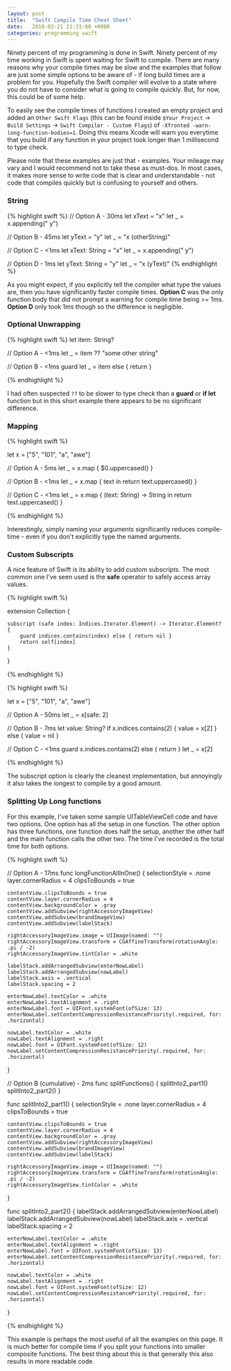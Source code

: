 ```yaml
---
layout: post
title:  "Swift Compile Time Cheat Sheet"
date:   2018-03-21 21:31:00 +0000
categories: programming swift
---
```


Ninety percent of my programming is done in Swift. Ninety percent of my time working in Swift is spent waiting for Swift to compile. There are many reasons why your compile times may be slow and the examples that follow are just some simple options to be aware of - if long build times are a problem for you. Hopefully the Swift compiler will evolve to a state where you do not have to consider what is going to compile quickly. But, for now, this could be of some help.

To easily see the compile times of functions I created an empty project and added an `Other Swift Flags` (this can be found inside `$Your Project` -> `Build Settings` -> `Swift Compiler - Custom Flags`) of `-Xfronted -warn-long-function-bodies=1`. Doing this means Xcode will warn you everytime that you build if any function in your project took longer than 1 millisecond to type check.

Please note that these examples are just that - examples. Your mileage may vary and I would recommend not to take these as must-dos. In most cases, it makes more sense to write code that is clear and understandable - not code that compiles quickly but is confusing to yourself and others. 

### String

{% highlight swift %}
// Option A - 30ms
let xText = "x"
let _ = x.appending(" y") 

// Option B - 45ms
let yText = "y"
let _ = "x \(otherString)"

// Option C - <1ms
let xText: String = "x"
let _ = x.appending(" y")

// Option D - 1ms
let yText: String = "y"
let _ = "x \(yText)"
{% endhighlight %}

As you might expect, if you explicitly tell the compiler what type the values are, then you have significantly faster compile times. **Option C** was the only function body that did not prompt a warning for compile time being >= 1ms. **Option D** only took 1ms though so the difference is negligible.


### Optional Unwrapping

{% highlight swift %}
let item: String?

// Option A - <1ms
let _ = item ?? "some other string"

// Option B - <1ms
guard let _ = item else { return }

{% endhighlight %}

I had often suspected `??` to be slower to type check than a **guard** or **if let** function but in this short example there appears to be no significant difference.


### Mapping

{% highlight swift %}

let x = ["5", "101", "a", "awe"]

// Option A - 5ms
let _ = x.map {
            $0.uppercased()
        }

// Option B - <1ms
let _ = x.map { text in
            return text.uppercased()
        }

// Option C - <1ms
let _ = x.map { (text: String) -> String in
            return text.uppercased()
        }

{% endhighlight %}

Interestingly, simply naming your arguments significantly reduces compile-time - even if you don't explicitly type the named arguments.

### Custom Subscripts

A nice feature of Swift is its ability to add custom subscripts. The most common one I've seen used is the **safe** operator to safely access array values.

{% highlight swift %}

extension Collection {
    
    subscript (safe index: Indices.Iterator.Element) -> Iterator.Element? {
        guard indices.contains(index) else { return nil }
        return self[index]
    }
    
}

{% endhighlight %}


{% highlight swift %}

let x = ["5", "101", "a", "awe"]

// Option A - 50ms
let _ = x[safe: 2]

// Option B - 7ms
let value: String?
if x.indices.contains(2) {
    value = x[2]
} else {
    value = nil
}

// Option C - <1ms
guard x.indices.contains(2) else { return }
let _ = x[2]

{% endhighlight %}

The subscript option is clearly the cleanest implementation, but annoyingly it also takes the longest to compile by a good amount.

### Splitting Up Long functions

For this example, I've taken some sample UITableViewCell code and have two options. One option has all the setup in one function. The other option has three functions, one function does half the setup, another the other half and the main function calls the other two. The time I've recorded is the total time for both options.

{% highlight swift %}

// Option A - 17ms
func longFunctionAllInOne() {
    selectionStyle = .none
    layer.cornerRadius = 4
    clipsToBounds = true
    
    contentView.clipsToBounds = true
    contentView.layer.cornerRadius = 4
    contentView.backgroundColor = .gray
    contentView.addSubview(rightAccessoryImageView)
    contentView.addSubview(brandImageView)
    contentView.addSubview(labelStack)
    
    rightAccessoryImageView.image = UIImage(named: "")
    rightAccessoryImageView.transform = CGAffineTransform(rotationAngle: .pi / -2)
    rightAccessoryImageView.tintColor = .white
    
    labelStack.addArrangedSubview(enterNowLabel)
    labelStack.addArrangedSubview(nowLabel)
    labelStack.axis = .vertical
    labelStack.spacing = 2
    
    enterNowLabel.textColor = .white
    enterNowLabel.textAlignment = .right
    enterNowLabel.font = UIFont.systemFont(ofSize: 13)
    enterNowLabel.setContentCompressionResistancePriority(.required, for: .horizontal)
    
    nowLabel.textColor = .white
    nowLabel.textAlignment = .right
    nowLabel.font = UIFont.systemFont(ofSize: 12)
    nowLabel.setContentCompressionResistancePriority(.required, for: .horizontal)
}

// Option B (cumulative) - 2ms
func splitFunctions() {
    splitInto2_part1()
    splitInto2_part2()
}

func splitInto2_part1() {
    selectionStyle = .none
    layer.cornerRadius = 4
    clipsToBounds = true
    
    contentView.clipsToBounds = true
    contentView.layer.cornerRadius = 4
    contentView.backgroundColor = .gray
    contentView.addSubview(rightAccessoryImageView)
    contentView.addSubview(brandImageView)
    contentView.addSubview(labelStack)
    
    rightAccessoryImageView.image = UIImage(named: "")
    rightAccessoryImageView.transform = CGAffineTransform(rotationAngle: .pi / -2)
    rightAccessoryImageView.tintColor = .white
}

func splitInto2_part2() {
    labelStack.addArrangedSubview(enterNowLabel)
    labelStack.addArrangedSubview(nowLabel)
    labelStack.axis = .vertical
    labelStack.spacing = 2
    
    enterNowLabel.textColor = .white
    enterNowLabel.textAlignment = .right
    enterNowLabel.font = UIFont.systemFont(ofSize: 13)
    enterNowLabel.setContentCompressionResistancePriority(.required, for: .horizontal)
    
    nowLabel.textColor = .white
    nowLabel.textAlignment = .right
    nowLabel.font = UIFont.systemFont(ofSize: 12)
    nowLabel.setContentCompressionResistancePriority(.required, for: .horizontal)
}

{% endhighlight %}

This example is perhaps the most useful of all the examples on this page. It is much better for compile time if you split your functions into smaller composite functions. The best thing about this is that generally this also results in more readable code.
